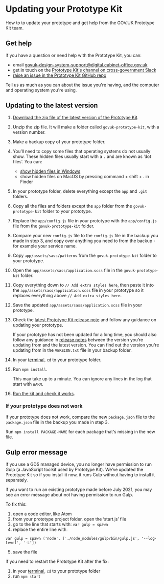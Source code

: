 # Updating your Prototype Kit

How to to update your prototype and get help from the GOV.UK Prototype Kit team.

## Get help

If you have a question or need help with the Prototype Kit, you can:

- email govuk-design-system-support@digital.cabinet-office.gov.uk
- get in touch on the [Prototype Kit's channel on cross-government Slack](https://ukgovernmentdigital.slack.com/messages/prototype-kit/)
- [raise an issue in the Prototype Kit GitHub repo](https://github.com/alphagov/govuk-prototype-kit/issues)

Tell us as much as you can about the issue you're having, and the computer and operating system you're using.

## Updating to the latest version

1. [Download the zip file of the latest version of the Prototype Kit](/docs/download).

2. Unzip the zip file. It will make a folder called `govuk-prototype-kit`, with a version number.

3. Make a backup copy of your prototype folder.

4. You’ll need to copy some files that operating systems do not usually show. These hidden files usually start with a `.` and are known as ‘dot files’. You can:
    - [show hidden files in Windows](https://support.microsoft.com/en-us/windows/view-hidden-files-and-folders-in-windows-97fbc472-c603-9d90-91d0-1166d1d9f4b5)
    - show hidden files on MacOS by pressing command + shift + . in Finder 

5. In your prototype folder, delete everything except the `app` and `.git` folders.

6. Copy all the files and folders except the `app` folder from the `govuk-prototype-kit` folder to your prototype.

7. Replace the `app/config.js` file in your prototype with the `app/config.js` file from the `govuk-prototype-kit` folder.

8. Compare your new `config.js` file to the `config.js` file in the backup you made in step 3, and copy over anything you need to from the backup - for example your service name.

9. Copy `app/assets/sass/patterns` from the `govuk-prototype-kit` folder to your prototype.

10. Open the `app/assets/sass/application.scss` file in the `govuk-prototype-kit` folder.

11. Copy everything down to `// Add extra styles here`, then paste it into the `app/assets/sass/application.scss` file in your prototype so it replaces everything above `// Add extra styles here`.

12. Save the updated `app/assets/sass/application.scss` file in your prototype.

13. Check the [latest Prototype Kit release note](https://github.com/alphagov/govuk-prototype-kit/releases/latest) and follow any guidance on updating your prototype.

    If your prototype has not been updated for a long time, you should also follow any guidance in [release notes](https://github.com/alphagov/govuk-prototype-kit/releases) between the version you're updating from and the latest version. You can find out the version you're updating from in the `VERSION.txt` file in your backup folder.

14. In your [terminal](/docs/install/requirements.md#terminal), `cd` to your prototype folder.

15. Run `npm install`.

    This may take up to a minute. You can ignore any lines in the log that start with `WARN`.

16. [Run the kit and check it works](/docs/install/run-the-kit).

### If your prototype does not work

If your prototype does not work, compare the new `package.json` file to the `package.json` file in the backup you made in step 3. 

Run `npm install PACKAGE-NAME` for each package that's missing in the new file.

## Gulp error message

If you use a GDS managed device, you no longer have permission to run Gulp (a JavaScript toolkit used by Prototype Kit). We’ve updated the Prototype Kit so if you install it now, it runs Gulp without having to install it separately.

If you want to run an existing prototype made before July 2021, you may see an error message about not having permission to run Gulp.

To fix this:

1. open a code editor, like Atom
2. from your prototype project folder, open the ‘start.js’ file
3. go to the line that starts with: `var gulp = spawn`
4. replace the entire line with:

`var gulp = spawn ('node', ['./node_modules/gulp/bin/gulp.js', '--log-level', '-L'])`

5. save the file

If you need to restart the Prototype Kit after the fix:

1. in your [terminal](https://govuk-prototype-kit.herokuapp.com/docs/install/requirements.md#terminal), `cd` to your prototype folder
2. run `npm start`

